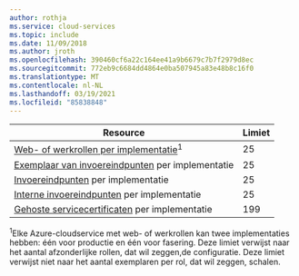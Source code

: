 ```yaml
---
author: rothja
ms.service: cloud-services
ms.topic: include
ms.date: 11/09/2018
ms.author: jroth
ms.openlocfilehash: 390460cf6a22c164ee41a9b6679c7b7f2979d8ec
ms.sourcegitcommit: 772eb9c6684dd4864e0ba507945a83e48b8c16f0
ms.translationtype: MT
ms.contentlocale: nl-NL
ms.lasthandoff: 03/19/2021
ms.locfileid: "85838848"
---
```

| Resource | Limiet |
| --- | --- |
| [Web- of werkrollen per implementatie](../articles/cloud-services/cloud-services-choose-me.md)<sup>1</sup> |25 |
| [Exemplaar van invoereindpunten](/previous-versions/azure/reference/gg557552(v=azure.100)#instanceinputendpoint) per implementatie |25 |
| [Invoereindpunten](/previous-versions/azure/reference/gg557552(v=azure.100)#inputendpoint) per implementatie |25 |
| [Interne invoereindpunten](/previous-versions/azure/reference/gg557552(v=azure.100)#internalendpoint) per implementatie |25 |
| [Gehoste servicecertificaten](../articles/cloud-services/cloud-services-certs-create.md#what-are-service-certificates) per implementatie |199 |

<sup>1</sup>Elke Azure-cloudservice met web- of werkrollen kan twee implementaties hebben: één voor productie en één voor fasering. Deze limiet verwijst naar het aantal afzonderlijke rollen, dat wil zeggen,de configuratie. Deze limiet verwijst niet naar het aantal exemplaren per rol, dat wil zeggen, schalen.

